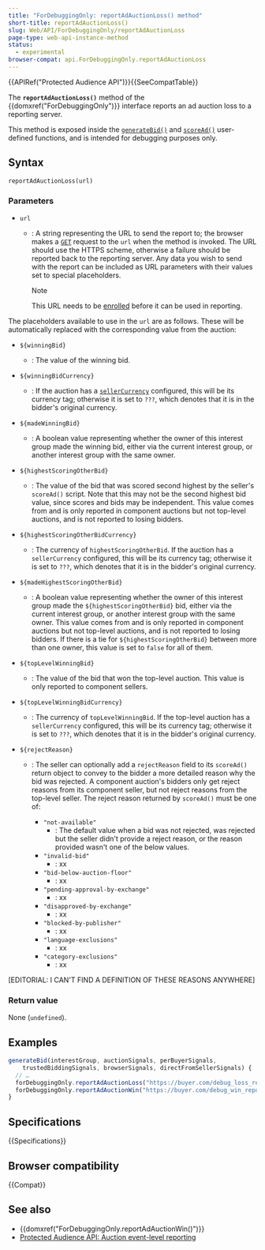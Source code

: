 ```yaml
---
title: "ForDebuggingOnly: reportAdAuctionLoss() method"
short-title: reportAdAuctionLoss()
slug: Web/API/ForDebuggingOnly/reportAdAuctionLoss
page-type: web-api-instance-method
status:
  - experimental
browser-compat: api.ForDebuggingOnly.reportAdAuctionLoss
---
```


{{APIRef("Protected Audience API")}}{{SeeCompatTable}}

The **`reportAdAuctionLoss()`** method of the
{{domxref("ForDebuggingOnly")}} interface reports an ad auction loss to a reporting server.

This method is exposed inside the [`generateBid()`](#) and [`scoreAd()`](#) user-defined functions, and is intended for debugging purposes only.

## Syntax

```js-nolint
reportAdAuctionLoss(url)
```

### Parameters

- `url`

  - : A string representing the URL to send the report to; the browser makes a [`GET`](/en-US/docs/Web/HTTP/Methods/GET) request to the `url` when the method is invoked. The URL should use the HTTPS scheme, otherwise a failure should be reported back to the reporting server. Any data you wish to send with the report can be included as URL parameters with their values set to special placeholders.

    > [!NOTE]
    > This URL needs to be [enrolled](/en-US/docs/Web/API/Protected_Audience_API#enrollment_and_local_testing) before it can be used in reporting.

The placeholders available to use in the `url` are as follows. These will be automatically replaced with the corresponding value from the auction:

- `${winningBid}`

  - : The value of the winning bid.

- `${winningBidCurrency}`

  - : If the auction has a [`sellerCurrency`](/en-US/docs/Web/API/Navigator/runAdAuction#sellercurrency) configured, this will be its currency tag; otherwise it is set to `???`, which denotes that it is in the bidder's original currency.

- `${madeWinningBid}`

  - : A boolean value representing whether the owner of this interest group made the winning bid, either via the current interest group, or another interest group with the same owner.

- `${highestScoringOtherBid}`

  - : The value of the bid that was scored second highest by the seller's `scoreAd()` script. Note that this may not be the second highest bid value, since scores and bids may be independent. This value comes from and is only reported in component auctions but not top-level auctions, and is not reported to losing bidders.

- `${highestScoringOtherBidCurrency}`

  - : The currency of `highestScoringOtherBid`. If the auction has a `sellerCurrency` configured, this will be its currency tag; otherwise it is set to `???`, which denotes that it is in the bidder's original currency.

- `${madeHighestScoringOtherBid}`

  - : A boolean value representing whether the owner of this interest group made the `${highestScoringOtherBid}` bid, either via the current interest group, or another interest group with the same owner. This value comes from and is only reported in component auctions but not top-level auctions, and is not reported to losing bidders. If there is a tie for `${highestScoringOtherBid}` between more than one owner, this value is set to `false` for all of them.

- `${topLevelWinningBid}`

  - : The value of the bid that won the top-level auction. This value is only reported to component sellers.

- `${topLevelWinningBidCurrency}`

  - : The currency of `topLevelWinningBid`. If the top-level auction has a `sellerCurrency` configured, this will be its currency tag; otherwise it is set to `???`, which denotes that it is in the bidder's original currency.

- `${rejectReason}`

  - : The seller can optionally add a `rejectReason` field to its `scoreAd()` return object to convey to the bidder a more detailed reason why the bid was rejected. A component auction's bidders only get reject reasons from its component seller, but not reject reasons from the top-level seller. The reject reason returned by `scoreAd()` must be one of:

    - `"not-available"`
      - : The default value when a bid was not rejected, was rejected but the seller didn't provide a reject reason, or the reason provided wasn't one of the below values.
    - `"invalid-bid"`
      - : xx
    - `"bid-below-auction-floor"`
      - : xx
    - `"pending-approval-by-exchange"`
      - : xx
    - `"disapproved-by-exchange"`
      - : xx
    - `"blocked-by-publisher"`
      - : xx
    - `"language-exclusions"`
      - : xx
    - `"category-exclusions"`
      - : xx

[EDITORIAL: I CAN'T FIND A DEFINITION OF THESE REASONS ANYWHERE]

### Return value

None (`undefined`).

## Examples

```js
generateBid(interestGroup, auctionSignals, perBuyerSignals,
    trustedBiddingSignals, browserSignals, directFromSellerSignals) {
  // …
  forDebuggingOnly.reportAdAuctionLoss("https://buyer.com/debug_loss_report");
  forDebuggingOnly.reportAdAuctionWin("https://buyer.com/debug_win_report?winningBid=${winningBid}");
}
```

## Specifications

{{Specifications}}

## Browser compatibility

{{Compat}}

## See also

- {{domxref("ForDebuggingOnly.reportAdAuctionWin()")}}
- [Protected Audience API: Auction event-level reporting](/en-US/docs/Web/API/Protected_Audience_API/Auction_event-level_reporting)
